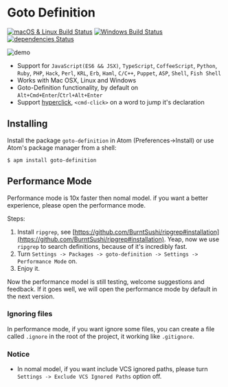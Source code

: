 # Goto Definition

[![macOS & Linux Build Status](https://travis-ci.org/faceair/atom-goto-definition.svg?branch=master)](https://travis-ci.org/faceair/atom-goto-definition)
[![Windows Build Status](https://ci.appveyor.com/api/projects/status/q8lttuxttxf69xs4?svg=true)](https://ci.appveyor.com/project/faceair/atom-goto-definition)
[![dependencies Status](https://david-dm.org/faceair/atom-goto-definition/status.svg)](https://david-dm.org/faceair/atom-goto-definition)

![demo](http://ww1.sinaimg.cn/large/71ef46c1ly1fdt8wgbaiqg20zi0j8hdu.gif)

* Support for `JavaScript(ES6 && JSX)`, `TypeScript`, `CoffeeScript`, `Python`, `Ruby`, `PHP`, `Hack`, `Perl`, `KRL`, `Erb`, `Haml`, `C/C++`, `Puppet`, `ASP`, `Shell`, `Fish Shell`
* Works with Mac OSX, Linux and Windows
* Goto-Definition functionality, by default on `Alt+Cmd+Enter`/`Ctrl+Alt+Enter`
* Support [hyperclick](https://atom.io/packages/hyperclick), `<cmd-click>` on a word to jump it's declaration

## Installing
Install the package ```goto-definition``` in Atom (Preferences->Install) or use Atom's package manager from a shell:
```
$ apm install goto-definition
```

## Performance Mode

Performance mode is 10x faster then nomal model. if you want a better experience, please open the performance mode.

Steps:

1. Install `ripgrep`, see [https://github.com/BurntSushi/ripgrep#installation](https://github.com/BurntSushi/ripgrep#installation). Yeap, now we use `ripgrep` to search definitions, because of it's incredibly fast.
2. Turn `Settings -> Packages -> goto-definition -> Settings -> Performance Mode` on.
3. Enjoy it.

Now the performance model is still testing, welcome suggestions and feedback. If it goes well, we will open the performance mode by default in the next version.

### Ignoring files

In performance mode, if you want ignore some files, you can create a file called `.ignore` in the root of the project, it working like `.gitignore`.

### Notice

* In nomal model, if you want include VCS ignored paths, please turn `Settings -> Exclude VCS Ignored Paths` option off.

